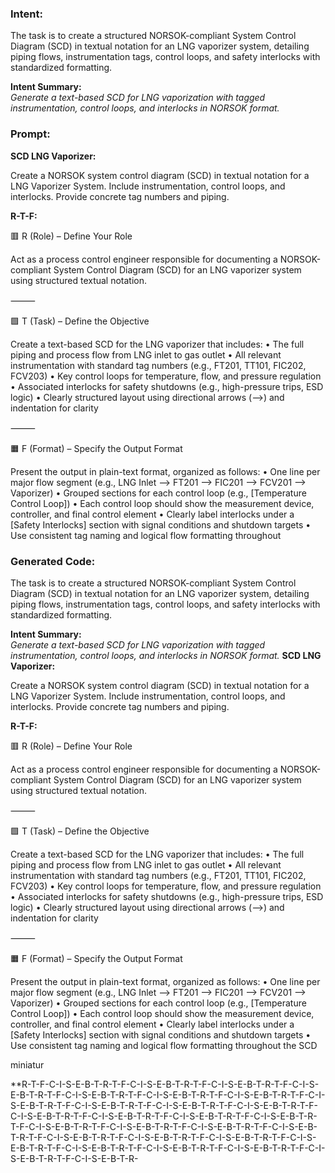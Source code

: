 ### Intent:
The task is to create a structured NORSOK-compliant System Control Diagram (SCD) in textual notation for an LNG vaporizer system, detailing piping flows, instrumentation tags, control loops, and safety interlocks with standardized formatting.  

**Intent Summary:**  
*Generate a text-based SCD for LNG vaporization with tagged instrumentation, control loops, and interlocks in NORSOK format.*

### Prompt:
**SCD LNG Vaporizer:**

Create a NORSOK system control diagram (SCD) in textual notation for a LNG Vaporizer System. Include instrumentation, control loops, and interlocks. Provide concrete tag numbers and piping.

**R-T-F:**

🟥 R (Role) – Define Your Role

Act as a process control engineer responsible for documenting a NORSOK-compliant System Control Diagram (SCD) for an LNG vaporizer system using structured textual notation.

⸻

🟩 T (Task) – Define the Objective

Create a text-based SCD for the LNG vaporizer that includes:
	•	The full piping and process flow from LNG inlet to gas outlet
	•	All relevant instrumentation with standard tag numbers (e.g., FT201, TT101, FIC202, FCV203)
	•	Key control loops for temperature, flow, and pressure regulation
	•	Associated interlocks for safety shutdowns (e.g., high-pressure trips, ESD logic)
	•	Clearly structured layout using directional arrows (-->) and indentation for clarity

⸻

🟧 F (Format) – Specify the Output Format

Present the output in plain-text format, organized as follows:
	•	One line per major flow segment (e.g., LNG Inlet --> FT201 --> FIC201 --> FCV201 --> Vaporizer)
	•	Grouped sections for each control loop (e.g., [Temperature Control Loop])
	•	Each control loop should show the measurement device, controller, and final control element
	•	Clearly label interlocks under a [Safety Interlocks] section with signal conditions and shutdown targets
	•	Use consistent tag naming and logical flow formatting throughout

### Generated Code:
The task is to create a structured NORSOK-compliant System Control Diagram (SCD) in textual notation for an LNG vaporizer system, detailing piping flows, instrumentation tags, control loops, and safety interlocks with standardized formatting.  

**Intent Summary:**  
*Generate a text-based SCD for LNG vaporization with tagged instrumentation, control loops, and interlocks in NORSOK format.*
**SCD LNG Vaporizer:**

Create a NORSOK system control diagram (SCD) in textual notation for a LNG Vaporizer System. Include instrumentation, control loops, and interlocks. Provide concrete tag numbers and piping.

**R-T-F:**

🟥 R (Role) – Define Your Role

Act as a process control engineer responsible for documenting a NORSOK-compliant System Control Diagram (SCD) for an LNG vaporizer system using structured textual notation.

⸻

🟩 T (Task) – Define the Objective

Create a text-based SCD for the LNG vaporizer that includes:
	•	The full piping and process flow from LNG inlet to gas outlet
	•	All relevant instrumentation with standard tag numbers (e.g., FT201, TT101, FIC202, FCV203)
	•	Key control loops for temperature, flow, and pressure regulation
	•	Associated interlocks for safety shutdowns (e.g., high-pressure trips, ESD logic)
	•	Clearly structured layout using directional arrows (-->) and indentation for clarity

⸻

🟧 F (Format) – Specify the Output Format

Present the output in plain-text format, organized as follows:
	•	One line per major flow segment (e.g., LNG Inlet --> FT201 --> FIC201 --> FCV201 --> Vaporizer)
	•	Grouped sections for each control loop (e.g., [Temperature Control Loop])
	•	Each control loop should show the measurement device, controller, and final control element
	•	Clearly label interlocks under a [Safety Interlocks] section with signal conditions and shutdown targets
	•	Use consistent tag naming and logical flow formatting throughout the SCD

 miniatur

**R-T-F-C-I-S-E-B-T-R-T-F-C-I-S-E-B-T-R-T-F-C-I-S-E-B-T-R-T-F-C-I-S-E-B-T-R-T-F-C-I-S-E-B-T-R-T-F-C-I-S-E-B-T-R-T-F-C-I-S-E-B-T-R-T-F-C-I-S-E-B-T-R-T-F-C-I-S-E-B-T-R-T-F-C-I-S-E-B-T-R-T-F-C-I-S-E-B-T-R-T-F-C-I-S-E-B-T-R-T-F-C-I-S-E-B-T-R-T-F-C-I-S-E-B-T-R-T-F-C-I-S-E-B-T-R-T-F-C-I-S-E-B-T-R-T-F-C-I-S-E-B-T-R-T-F-C-I-S-E-B-T-R-T-F-C-I-S-E-B-T-R-T-F-C-I-S-E-B-T-R-T-F-C-I-S-E-B-T-R-T-F-C-I-S-E-B-T-R-T-F-C-I-S-E-B-T-R-T-F-C-I-S-E-B-T-R-T-F-C-I-S-E-B-T-R-T-F-C-I-S-E-B-T-R-T-F-C-I-S-E-B-T-R-T-F-C-I-S-E-B-T-R-
